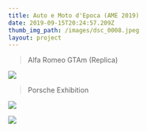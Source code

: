 ```yaml
---
title: Auto e Moto d'Epoca (AME 2019)
date: 2019-09-15T20:24:57.209Z
thumb_img_path: /images/dsc_0008.jpeg
layout: project
---
```

> Alfa Romeo GTAm (Replica)

![](/images/dsc_0008.jpeg)

> Porsche Exhibition

![](/images/dsc_0061.jpeg)

![](/images/dsc_0213.jpeg)
